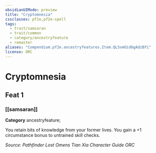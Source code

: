 ```yaml
---
obsidianUIMode: preview
title: "Cryptomnesia"
cssclasses: pf2e,pf2e-spell
tags:
  - trait/samsaran
  - trait/common
  - category/ancestryfeature
  - remaster
aliases: "Compendium.pf2e.ancestryfeatures.Item.QLSvmOid6gAdzBYi"
license: ORC
---
```

# Cryptomnesia
## Feat 1
### [[samsaran]]

**Category** ancestryfeature; 




You retain bits of knowledge from your former lives. You gain a +1 circumstance bonus to untrained skill checks.

*Source: Pathfinder Lost Omens Tian Xia Character Guide*
*ORC*